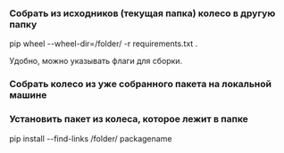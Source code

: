 ### Собрать из исходников (текущая папка) колесо в другую папку

pip wheel --wheel-dir=/folder/ -r requirements.txt .

Удобно, можно указывать флаги для сборки.

### Собрать колесо из уже собранного пакета на локальной машине


### Установить пакет из колеса, которое лежит в папке

pip install --find-links /folder/ packagename